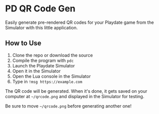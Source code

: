 # PD QR Code Gen

Easily generate pre-rendered QR codes for your Playdate game from the Simulator
with this little application.

## How to Use

1. Clone the repo or download the source
2. Compile the program with `pdc`
3. Launch the Playdate Simulator
4. Open it in the Simulator
5. Open the Lua console in the Simulator
6. Type in `!msg https://example.com`

The QR code will be generated. When it's done, it gets saved on your computer
at `~/qrcode.png` and displayed in the Simulator for testing.

Be sure to move `~/qrcode.png` before generating another one!
